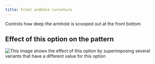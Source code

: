 ```yaml
---
title: Front armhole curvature
---
```


Controls how deep the armhole is scooped out at the front bottom

## Effect of this option on the pattern

![This image shows the effect of this option by superimposing several variants that have a different value for this option](bella_frontarmholecurvature_sample.svg "Effect of this option on the pattern")
